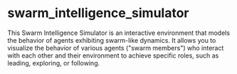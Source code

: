 # swarm_intelligence_simulator
This Swarm Intelligence Simulator is an interactive environment that models the behavior of agents exhibiting swarm-like dynamics. It allows you to visualize the behavior of various agents ("swarm members") who interact with each other and their environment to achieve specific roles, such as leading, exploring, or following.
